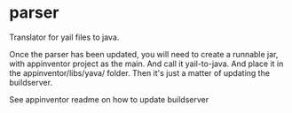 parser
======

Translator for yail files to java.

Once the parser has been updated, you will need to create a runnable jar, with appinventor project as the main. And call it yail-to-java. And place it in the appinventor/libs/yava/ folder. Then it's just a matter of updating the buildserver. 

See appinventor readme on how to update buildserver
